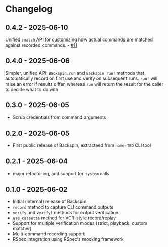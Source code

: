 # Changelog

## 0.4.2 - 2025-06-10
Unified `:match` API for customizing how actual commands are matched against recorded commands. - [#11](https://github.com/rsanheim/backspin/pull/11)

## 0.4.0 - 2025-06-06

Simpler, unified API: `Backspin.run` and `Backspin run!` methods that automatically record on first use and verify on subsequent runs. `run!` will raise an error if results differ, whereas `run` will return the result for the caller to decide what to do with

## 0.3.0 - 2025-06-05
- Scrub credentials from command arguments

## 0.2.0 - 2025-06-05
- First public release of Backspin, extracteed from `name-TBD` CLI tool

## 0.2.1 - 2025-06-04
- major refactoring, add support for `system` calls

## 0.1.0 - 2025-06-02
- Initial (internal) release of Backspin
- `record` method to capture CLI command outputs
- `verify` and `verify!` methods for output verification
- `use_cassette` method for VCR-style record/replay
- Support for multiple verification modes (strict, playback, custom matcher)
- Multi-command recording support
- RSpec integration using RSpec's mocking framework